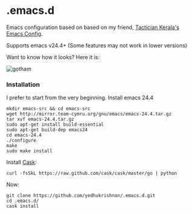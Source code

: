 .emacs.d
========

Emacs configuration based on based on my friend, [Tactician Kerala's Emacs Config](https://github.com/tacticiankerala/.emacs.d).

Supports emacs v24.4+ (Some features may not work in lower versions)

Want to know how it looks? Here it is:

![gotham](https://raw.githubusercontent.com/yedhukrishnan/.emacs.d/master/screenshots/screenshot.png)

### Installation

I prefer to start from the very beginning. Install emacs 24.4

    mkdir emacs-src && cd emacs-src
    wget http://mirror.team-cymru.org/gnu/emacs/emacs-24.4.tar.gz
    tar xvf emacs-24.4.tar.gz
    sudo apt-get install build-essential
    sudo apt-get build-dep emacs24
    cd emacs-24.4
    ./configure
    make
    sudo make install

Install [Cask](https://github.com/cask/cask):

    curl -fsSkL https://raw.github.com/cask/cask/master/go | python

Now: 

    git clone https://github.com/yedhukrishnan/.emacs.d.git
    cd .emacs.d/
    cask install
